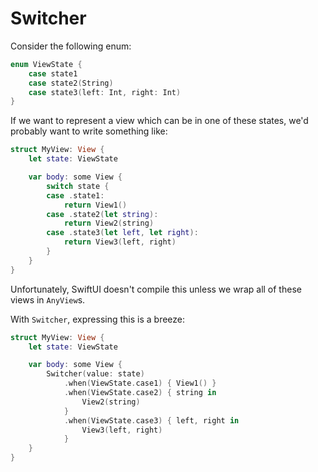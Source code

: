 # Switcher

Consider the following enum:
```swift
enum ViewState {
    case state1
    case state2(String)
    case state3(left: Int, right: Int)
}
```

If we want to represent a view which can be in one of these states, we'd probably want to write something like:
```swift
struct MyView: View {
    let state: ViewState

    var body: some View {
        switch state {
        case .state1:
            return View1()
        case .state2(let string):
            return View2(string)
        case .state3(let left, let right): 
            return View3(left, right)
        }
    }
}
```

Unfortunately, SwiftUI doesn't compile this unless we wrap all of these views in `AnyView`s.

With `Switcher`, expressing this is a breeze:
```swift
struct MyView: View {
    let state: ViewState

    var body: some View {
        Switcher(value: state)
            .when(ViewState.case1) { View1() }
            .when(ViewState.case2) { string in
                View2(string)
            }
            .when(ViewState.case3) { left, right in
                View3(left, right)
            }
    }
}
```
